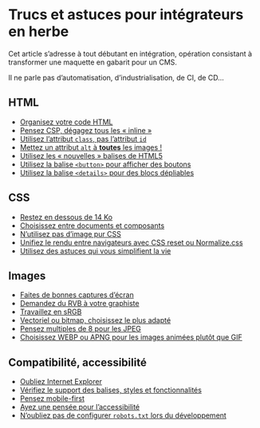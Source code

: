 Trucs et astuces pour intégrateurs en herbe
===========================================

Cet article s’adresse à tout débutant en intégration, opération consistant à transformer une maquette en gabarit pour un CMS.

Il ne parle pas d’automatisation, d’industrialisation, de CI, de CD…

## HTML

- [Organisez votre code HTML](html-web/patron-html.md)
- [Pensez CSP, dégagez tous les « inline »](html-web/csp-inline.md)
- [Utilisez l’attribut `class`, pas l’attribut `id`](html-web/class-vs-id.md)
- [Mettez un attribut `alt` à **toutes** les images !](html-web/attribut-alt.md)
- [Utilisez les « nouvelles » balises de HTML5](html-web/nouvelles-balises.md)
- [Utilisez la balise `<button>` pour afficher des boutons](html-web/button.md)
- [Utilisez la balise `<details>` pour des blocs dépliables](html-web/details.md)

## CSS

- [Restez en dessous de 14 Ko](css-web/barriere-14-ko.md)
- [Choisissez entre documents et composants](css-web/document-vs-composant.md)
- [N’utilisez pas d’image pur CSS](css-web/stop-image-pur-css.md)
- [Unifiez le rendu entre navigateurs avec CSS reset ou Normalize.css](css-web/unifier-rendu.md)
- [Utilisez des astuces qui vous simplifient la vie](css-web/techniques.md)

## Images

- [Faites de bonnes captures d’écran](image-web/captures-ecran.md)
- [Demandez du RVB à votre graphiste](image-web/demandez-du-rvb.md)
- [Travaillez en sRGB](image-web/srgb.md)
- [Vectoriel ou bitmap, choisissez le plus adapté](image-web/vectoriel-bitmap.md)
- [Pensez multiples de 8 pour les JPEG](image-web/jpeg-8x8.md)
- [Choisissez WEBP ou APNG pour les images animées plutôt que GIF](image-web/image-animee.md)

## Compatibilité, accessibilité

- [Oubliez Internet Explorer](compatibilite-web/oubliez-internet-explorer.md)
- [Vérifiez le support des balises, styles et fonctionnalités](compatibilite-web/support-fonctionnalite.md)
- [Pensez mobile-first](compatibilite-web/mobile-first.md)
- [Ayez une pensée pour l’accessibilité](compatibilite-web/accessibilite.md)
- [N’oubliez pas de configurer `robots.txt` lors du développement](compatibilite-web/site-construction.md)
